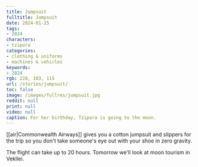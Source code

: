 ```yaml
---
title: Jumpsuit
fulltitle: Jumpsuit
date: 2024-01-25
tags:
- 2024
characters:
- tzipora
categories:
- clothing & uniforms
- machines & vehicles
keywords:
- 2024
rgb: 228, 103, 115
url: /stories/jumpsuit/
toc: false
image: /images/fullres/jumpsuit.jpg
reddit: null
print: null
video: null
caption: For her birthday, Tzipora is going to the moon.
---
```

[[air|Commonwealth Airways]] gives you a cotton jumpsuit and slippers for the trip so you don't take someone's eye out with your shoe in zero gravity.

The flight can take up to 20 hours. Tomorrow we'll look at moon tourism in Vekllei.